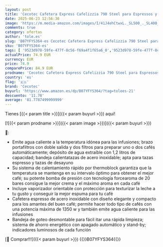 ```yaml
---
layout: post
title: 'Cecotec Cafetera Express Cafelizzia 790 Steel para Espressos y Cappuccinos. 1350 W  Brazo portafiltros con Doble Salida y Dos filtros  20 Bares de Presión  Depósito Extraíble de 1 2L  Acero'
date: 2025-06-23 12:56:30
image: 'https://m.media-amazon.com/images/I/41J4ehCtwxL._SL500_._SL400_.jpg'
comments: true
category: ofertas
author: 'tole.es'
slug: 'B07YFYS364-es Cecotec Cafetera Express Cafelizzia 790 Steel para...'
sku: 'B07YFYS364-es'
tags: [ '9523d978-59fe-477f-8c56-f69a4f1f65a6_0','9523d978-59fe-477f-8c56-f69a4f1f65a6_3301','9523d978-59fe-477f-8c56-f69a4f1f65a6_4901','9523d978-59fe-477f-8c56-f69a4f1f65a6_5601','9523d978-59fe-477f-8c56-f69a4f1f65a6_6801','Arborist Merchandising Root','CML-Kitchen','Cafeteras para espresso','Hogar y cocina','Kitchen All','Los favoritos de nuestros clientes Social: Hogar y cocina','Los favoritos de nuestros clientes: Hogar y cocina','Máquinas cafeteras','Self Service','Special Features Stores','Utensilios para café y té','cafetera','cecotec','🇪🇸', ]
actualPrice: 74.9 EUR
currency: EUR
price: 74.9
comparePrice: 84.9 EUR
prodname: 'Cecotec Cafetera Express Cafelizzia 790 Steel para Espressos y Cappuccinos. 1350 W  Brazo portafiltros con Doble Salida y Dos filtros  20 Bares de Presión  Depósito Extraíble de 1 2L  Acero'
country: 'es'
flag: '🇪🇸'
brand: 'Cecotec'
buyurl: 'https://www.amazon.es/dp/B07YFYS364/?tag=tolees-21'
descuento: '11.78'
average: '81.7787499999999'
---
```


Tienes [{{< param title >}}]({{< param buyurl >}}) aqui!

[![{{< param prodname >}}]({{< param image >}})]({{< param buyurl >}})

🔎:

- Emite agua caliente a la temperatura idónea para las infusiones; brazo portafiltros con doble salida y dos filtros para preparar uno o dos cafés automáticamente; depósito de agua extraíble con 1,2 litros de capacidad; bandeja calientatazas de acero inoxidable; apta para tazas espresso y tazas de desayuno
- Su sistema de calentamiento rápido por thermoblock garantiza que la temperatura se mantenga en su intervalo óptimo para obtener el mejor café; su potente bomba de presión con tecnología forcearoma de 20 bares consigue la mejor crema y el máximo aroma en cada café
- Incluye vaporizador orientable con protección para texturizar la leche a tu gusto y conseguir la mejor espuma para tu café
- Cafetera espresso de acero inoxidable con diseño elegante y compacto para los amantes del buen café; permite hacer todo tipo de cafés con una potencía máxima de 1350 w y también emite agua caliente para las infusiones
- Bandeja de goteo desmontable para fácil itar una rápida limpieza; sistema de ahorro energético con apagado automático y stand-by; indicadores luminosos de cada función

[🛒 Comprar!!!]({{< param buyurl >}})
{{<world>}}B07YFYS364{{</world>}}
